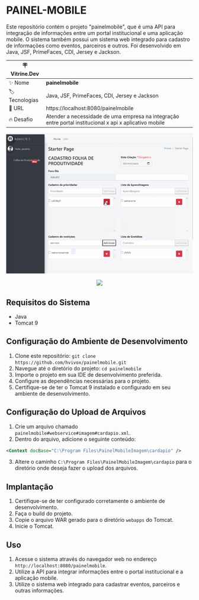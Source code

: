 # PAINEL-MOBILE
Este repositório contém o projeto "painelmobile", que é uma API para integração de informações 
entre um portal institucional e uma aplicação mobile. 
O sistema também possui um sistema web integrado para cadastro de informações como eventos, parceiros e outros. 
Foi desenvolvido em Java, JSF, PrimeFaces, CDI, Jersey e Jackson.

| :placard: Vitrine.Dev |                                                                                                         |
|-----------------------|---------------------------------------------------------------------------------------------------------|
| :sparkles: Nome       | **painelmobile**                                                                                        |
| :label: Tecnologias   | Java, JSF, PrimeFaces, CDI, Jersey e Jackson                                                            |
| :rocket: URL          | https://localhost:8080/painelmobile                                                                     |
| :fire: Desafio        | Atender a necessidade de uma empresa na integração entre portal institucional x api x aplicativo mobile |

<!-- Inserir imagem com a #vitrinedev ao final do link -->
![](https://github.com/hvivox/srealizacao-front/blob/main/capa-proejto.png?raw=true#vitrinedev)






<p align="center">
<a href="https://laravel.com" target="_blank">
<img width="200" src="https://cdn.jsdelivr.net/gh/devicons/devicon/icons/java/java-original-wordmark.svg" />
</a>
</p>


## Requisitos do Sistema
- Java
- Tomcat 9

## Configuração do Ambiente de Desenvolvimento
1. Clone este repositório: `git clone https://github.com/hvivox/painelmobile.git`
2. Navegue até o diretório do projeto: `cd painelmobile`
3. Importe o projeto em sua IDE de desenvolvimento preferida.
4. Configure as dependências necessárias para o projeto.
5. Certifique-se de ter o Tomcat 9 instalado e configurado em seu ambiente de desenvolvimento.

## Configuração do Upload de Arquivos
1. Crie um arquivo chamado `painelmobile#webservice#imagem#cardapio.xml`.
2. Dentro do arquivo, adicione o seguinte conteúdo:
```xml
<Context docBase="C:\Program Files\PainelMobileImagem\cardapio" />
```
3. Altere o caminho `C:\Program Files\PainelMobileImagem\cardapio` para o diretório onde deseja fazer o upload dos arquivos.

## Implantação
1. Certifique-se de ter configurado corretamente o ambiente de desenvolvimento.
2. Faça o build do projeto.
3. Copie o arquivo WAR gerado para o diretório `webapps` do Tomcat.
4. Inicie o Tomcat.

## Uso
1. Acesse o sistema através do navegador web no endereço `http://localhost:8080/painelmobile`.
2. Utilize a API para integrar informações entre o portal institucional e a aplicação mobile.
3. Utilize o sistema web integrado para cadastrar eventos, parceiros e outras informações.



